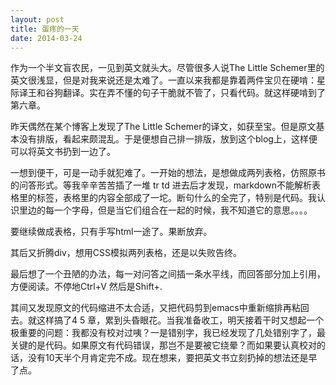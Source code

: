 ```yaml
---
layout: post
title: 蛋疼的一天
date: 2014-03-24
---
```

作为一个半文盲农民，一见到英文就头大。尽管很多人说The Little Schemer里的英文很浅显，但是对我来说还是太难了。一直以来我都是靠着两件宝贝在硬啃：星际译王和谷狗翻译。实在弄不懂的句子干脆就不管了，只看代码。就这样硬啃到了第六章。


昨天偶然在某个博客上发现了The Little Schemer的译文，如获至宝。但是原文基本没有排版，看起来颇混乱。于是便想自己排一排版，放到这个blog上，这样便可以将英文书扔到一边了。


一想到便干，可是一动手就犯难了。一开始的想法，是想做成两列表格，仿照原书的问答形式。等我辛辛苦苦插了一堆 tr td 进去后才发现，markdown不能解析表格里的标签，表格里的内容全部成了一坨。断句什么的全完了，特别是代码。我认识里边的每一个字母，但是当它们组合在一起的时候，我不知道它的意思。。。。


要继续做成表格，只有手写html一途了。果断放弃。


其后又折腾div，想用CSS模拟两列表格，还是以失败告终。


最后想了一个丑陋的办法，每一对问答之间插一条水平线，而回答部分加上引用，方便阅读。不停地Ctrl+V 然后是Shift+.


其间又发现原文的代码缩进不太合适，又把代码剪到emacs中重新缩排再粘回去。就这样搞了4 5 章，累到头昏眼花。当我准备收工，明天接着干时又想起一个极重要的问题：我都没有校对过咦？一是错别字，我已经发现了几处错别字了，最关键的是代码。如果原文有代码错误，那岂不是要被它绕晕？而如果要认真校对的话，没有10天半个月肯定完不成。现在想来，要把英文书立刻扔掉的想法还是早了点。


